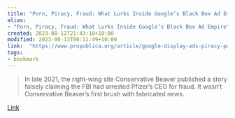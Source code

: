 ```yaml
---
title: "Porn, Piracy, Fraud: What Lurks Inside Google’s Black Box Ad Empire"
alias:
- "Porn, Piracy, Fraud: What Lurks Inside Google’s Black Box Ad Empire"
created: 2023-08-12T21:43:10+10:00
modified: 2023-08-13T00:11:49+10:00
link:  "https://www.propublica.org/article/google-display-ads-piracy-porn-fraud"
tags:
- bookmark
---
```


> In late 2021, the right-wing site Conservative Beaver published a story falsely claiming the FBI had arrested Pfizer’s CEO for fraud. It wasn’t Conservative Beaver’s first brush with fabricated news.

[Link](https://www.propublica.org/article/google-display-ads-piracy-porn-fraud)